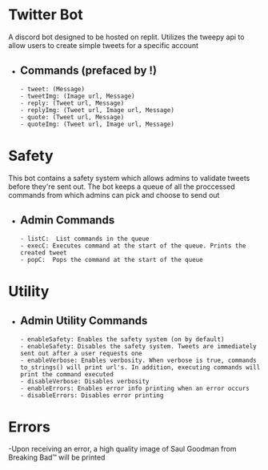 # Twitter Bot

A discord bot designed to be hosted on replit. Utilizes the tweepy api to allow users to create simple tweets for a specific account

- Commands (prefaced by !)
  -
      - tweet: (Message) 
      - tweetImg: (Image url, Message) 
      - reply: (Tweet url, Message) 
      - replyImg: (Tweet url, Image url, Message) 
      - quote: (Tweet url, Message) 
      - quoteImg: (Tweet url, Image url, Message) 
      
 # Safety
 
 This bot contains a safety system which allows admins to validate tweets before they're sent out. The bot keeps a queue of all the proccessed commands from which admins can pick and choose to send out
 
- Admin Commands
  -
      - listC:  List commands in the queue
      - execC: Executes command at the start of the queue. Prints the created tweet 
      - popC:  Pops the command at the start of the queue

 # Utility

- Admin Utility Commands
  -
      - enableSafety: Enables the safety system (on by default)
      - enableSafety: Disables the safety system. Tweets are immediately sent out after a user requests one
      - enableVerbose: Enables verbosity. When verbose is true, commands to_strings() will print url's. In addition, executing commands will print the command executed
      - disableVerbose: Disables verbosity
      - enableErrors: Enables error info printing when an error occurs
      - disableErrors: Disables error printing

# Errors

 -Upon receiving an error, a high quality image of Saul Goodman from Breaking Bad™ will be printed
